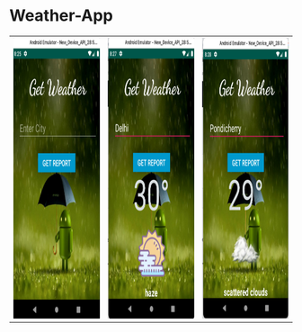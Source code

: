 # Weather-App

<table>
  <tr>
    <td><img src="Screenshot_Weather_app/weather1.png" width=340 height=500></td>
    <td><img src="Screenshot_Weather_app/weather2.png" width=340 height=500></td>
    <td><img src="Screenshot_Weather_app/weather3.png" width=340 height=500></td>
  </tr>
<table>
